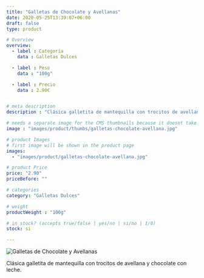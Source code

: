 ```yaml
---
title: "Galletas de Chocolate y Avellanas"
date: 2020-05-25T13:39:07+06:00
draft: false
type: product

# Overview
overview:
  - label : Categoría
    data : Galletas Dulces

  - label : Peso
    data : "100g"

  - label : Precio
    data : 2.90€


# meta description
description : "Clásica galletita de mantequilla con trocitos de avellana y chocolate con leche."

# needs a separate image for the CMS thumbnails because it doesnt take arrays (slideshow images)
image : "images/product/thumbs/galletas-chocolate-avellana.jpg"

# product Images
# first image will be shown in the product page
images:
  - "images/product/galletas-chocolate-avellana.jpg"

# product Price
price: "2.90"
priceBefore: ""

# categories
category: "Galletas Dulces"

# weight
productWeight : "100g"

# in stock? (accepts true/false | yes/no | si/no | 1/0)
stock: si

---
```

![Galletas de Chocolate y Avellanas](/images/product/galletas-chocolate-avellana.jpg "Galletas de Chocolate y Avellanas")

Clásica galletita de mantequilla con trocitos de avellana y chocolate con leche.
